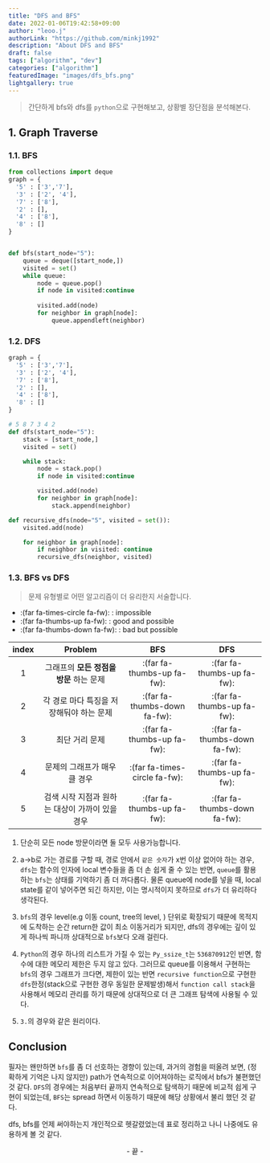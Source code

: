 ```yaml
---
title: "DFS and BFS"
date: 2022-01-06T19:42:58+09:00
author: "leoo.j"
authorLink: "https://github.com/minkj1992"
description: "About DFS and BFS"
draft: false
tags: ["algorithm", "dev"]
categories: ["algorithm"]
featuredImage: "images/dfs_bfs.png"
lightgallery: true
---
```


> 간단하게 bfs와 dfs를 `python`으로 구현해보고, 상황별 장단점을 분석해본다.

<!--more-->

## 1. Graph Traverse
### 1.1. BFS
```python
from collections import deque
graph = {
  '5' : ['3','7'],
  '3' : ['2', '4'],
  '7' : ['8'],
  '2' : [],
  '4' : ['8'],
  '8' : []
}


def bfs(start_node="5"):
    queue = deque([start_node,])
    visited = set()
    while queue:
        node = queue.pop()
        if node in visited:continue
        
        visited.add(node)
        for neighbor in graph[node]:
            queue.appendleft(neighbor)
```
### 1.2. DFS
```python
graph = {
  '5' : ['3','7'],
  '3' : ['2', '4'],
  '7' : ['8'],
  '2' : [],
  '4' : ['8'],
  '8' : []
}

# 5 8 7 3 4 2
def dfs(start_node="5"):
    stack = [start_node,]
    visited = set()

    while stack:
        node = stack.pop()
        if node in visited:continue

        visited.add(node)
        for neighbor in graph[node]:
            stack.append(neighbor)
```

```python
def recursive_dfs(node="5", visited = set()):
    visited.add(node)

    for neighbor in graph[node]:
        if neighbor in visited: continue
        recursive_dfs(neighbor, visited)
```
### 1.3. BFS vs DFS 
> 문제 유형별로 어떤 알고리즘이 더 유리한지 서술합니다.

- :(far fa-times-circle fa-fw): : impossible
- :(far fa-thumbs-up fa-fw): : good and possible
- :(far fa-thumbs-down fa-fw): : bad but possible

<center>

|index|Problem|BFS|DFS
|:---:|:--:|:--:|:---:|
|1|그래프의 **모든 정점을 방문** 하는 문제| :(far fa-thumbs-up fa-fw): | :(far fa-thumbs-up fa-fw):|
|2|각 경로 마다 특징을 저장해둬야 하는 문제| :(far fa-thumbs-down fa-fw): | :(far fa-thumbs-up fa-fw):|
|3|최단 거리 문제| :(far fa-thumbs-up fa-fw): | :(far fa-thumbs-down fa-fw):|
|4|문제의 그래프가 매우 클 경우| :(far fa-times-circle fa-fw): | :(far fa-thumbs-up fa-fw):|
|5|검색 시작 지점과 원하는 대상이 가까이 있을 경우| :(far fa-thumbs-up fa-fw): | :(far fa-thumbs-down fa-fw):|

</center>

1. 단순히 모든 node 방문이라면 둘 모두 사용가능합니다.



2. a->b로 가는 경로를 구할 때, 경로 안에서 `같은 숫자`가 x번 이상 없어야 하는 경우, `dfs`는 함수의 인자에 local 변수들을 좀 더 손 쉽게 줄 수 있는 반면, `queue`를 활용하는 `bfs`는 상태를 기억하기 좀 더 까다롭다. 물론 queue에 node를 넣을 때, local state를 같이 넣어주면 되긴 하지만, 이는 명시적이지 못하므로 `dfs`가 더 유리하다 생각된다.



3. `bfs`의 경우 level(e.g 이동 count, tree의 level, ) 단위로 확장되기 때문에 목적지에 도착하는 순간 return한 값이 최소 이동거리가 되지만, dfs의 경우에는 깊이 있게 하나씩 파니까 상대적으로 `bfs`보다 오래 걸린다.



4. `Python`의 경우 하나의 리스트가 가질 수 있는 `Py_ssize_t`는 `536870912`인 반면, 함수에 대한 메모리 제한은 두지 않고 있다. 그러므로 queue를 이용해서 구현하는 `bfs`의 경우 그래프가 크다면, 제한이 있는 반면 `recursive function`으로 구현한 `dfs`한정(stack으로 구현한 경우 동일한 문제발생)해서 `function call stack`을 사용해서 메모리 관리를 하기 때문에 상대적으로 더 큰 그래프 탐색에 사용될 수 있다.



5. `3.`의 경우와 같은 원리이다.


## Conclusion
필자는 왠만하면 `bfs`를 좀 더 선호하는 경향이 있는데, 과거의 경험을 떠올려 보면, (정확하게 기억은 나지 않지만) path가 연속적으로 이어져야하는 로직에서 bfs가 불편했던 것 같다. `DFS`의 경우에는 처음부터 끝까지 연속적으로 탐색하기 때문에 비교적 쉽게 구현이 되었는데, `BFS`는 spread 하면서 이동하기 때문에 해당 상황에서 불리 했던 것 같다.

dfs, bfs를 언제 써야하는지 개인적으로 헷갈렸었는데 표로 정리하고 나니 나중에도 유용하게 볼 것 같다.

<center> - 끝 - </center>
